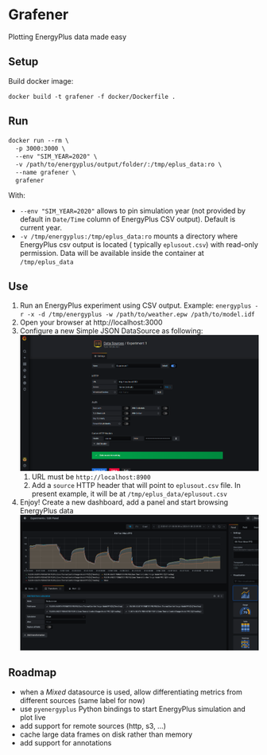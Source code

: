 # Grafener

Plotting EnergyPlus data made easy

## Setup

Build docker image:

```shell
docker build -t grafener -f docker/Dockerfile .
```

## Run

```shell
docker run --rm \
  -p 3000:3000 \
  --env "SIM_YEAR=2020" \
  -v /path/to/energyplus/output/folder/:/tmp/eplus_data:ro \
  --name grafener \
  grafener
```

With:

- `--env "SIM_YEAR=2020"` allows to pin simulation year (not provided by default in `Date/Time` column of EnergyPlus CSV
  output). Default is current year.
- `-v /tmp/energyplus:/tmp/eplus_data:ro` mounts a directory where EnergyPlus csv output is located (
  typically `eplusout.csv`) with read-only permission. Data will be available inside the container at `/tmp/eplus_data`

## Use

1. Run an EnergyPlus experiment using CSV output.
   Example: `energyplus -r -x -d /tmp/energyplus -w /path/to/weather.epw /path/to/model.idf`
2. Open your browser at http://localhost:3000
3. Configure a new Simple JSON DataSource as
   following: ![datasource configuration](images/ds_config.png?raw=true "Datasource configuration")
    1. URL must be `http://localhost:8900`
    2. Add a `source` HTTP header that will point to `eplusout.csv` file. In present example, it will be
       at `/tmp/eplus_data/eplusout.csv`
4. Enjoy! Create a new dashboard, add a panel and start browsing EnergyPlus
   data ![transform](images/transform.png?raw=true "Transformation")
   
## Roadmap

- when a _Mixed_ datasource is used, allow differentiating metrics from different sources (same label for now)
- use `pyenergyplus` Python bindings to start EnergyPlus simulation and plot live
- add support for remote sources (http, s3, ...)
- cache large data frames on disk rather than memory
- add support for annotations
